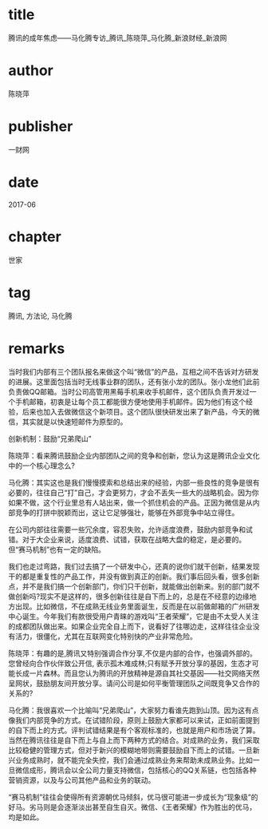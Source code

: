 # title
腾讯的成年焦虑——马化腾专访_腾讯_陈晓萍_马化腾_新浪财经_新浪网

# author
陈晓萍

# publisher
一财网

# date
2017-06

# chapter
世家

# tag
腾讯, 方法论, 马化腾

# remarks
当时我们内部有三个团队报名来做这个叫“微信”的产品，互相之间不告诉对方研发的进展。这里面包括当时无线事业群的团队，还有张小龙的团队。张小龙他们此前负责做QQ邮箱。当时公司高管用黑莓手机来收手机邮件，这个团队负责开发过一个手机邮箱，初衷是让每个员工都能很方便地使用手机邮件。因为他们有这个经验，后来也加入去做微信这个新项目。这个团队很快研发出来了新产品，今天的微信，其实就是以快速短邮件为原型的。




创新机制：鼓励“兄弟爬山”

陈晓萍：看来腾讯鼓励企业内部团队之间的竞争和创新，您认为这是腾讯企业文化中的一个核心理念么?

马化腾：其实这也是我们慢慢摸索和总结出来的经验，内部一些良性的竞争是很有必要的，往往自己“打”自己，才会更努力，才会不丢失一些大的战略机会。因为你如果不做，这个行业里总有人站出来，做一个抓住机会的产品。正因为微信是从内部竞争的打拼中脱颖而出，这让它足够强壮，能够在外部竞争中站立得住。

在公司内部往往需要一些冗余度，容忍失败，允许适度浪费，鼓励内部竞争和试错。对于大企业来说，适度浪费、试错，获取在战略大盘的稳定，是必要的。但“赛马机制”也有一定的缺陷。




我们也走过弯路，我们过去搞了一个研发中心，还真的说你们就干创新，结果发现干的都是重复性的产品工作，并没有做到真正的创新。我们事后回头看，很多创新点，并不是我们搞一个创新部门，你们只干创新，就能做出创新来。别的部门就不做创新吗?现实不是这样的，很多创新往往是自下而上的，总是在不经意的边缘地方出现。比如微信，不在成熟无线业务里面诞生，反而是在以前做邮箱的广州研发中心诞生。今年我们有款很受用户青睐的游戏叫“王者荣耀”，它是由不太受人关注的成都团队做出来。如果企业完全自上而下，说看好了往哪边走，这样往往企业没有活力，很僵化，尤其在互联网变化特别快的产业非常危险。




陈晓萍：有趣的是,腾讯又特别强调合作分享,不仅是内部的合作，也强调外部的。您曾经向合作伙伴致公开信, 表示孤木难成林;只有赋予开放分享的基因，生态才可能长成一片森林。而且您认为腾讯的开放精神是源自其社交基因——社交网络天然呈网状，鼓励朋友间开放分享。请问公司是如何平衡管理团队之间既竞争又合作的关系的?

马化腾：我很喜欢一个比喻叫“兄弟爬山”，大家努力看谁先跑到山顶。因为这有点像我们内部竞争的方式。在试错阶段，原则上鼓励大家都可以来试，正如前面提到的自下而上的方式。评判试错结果是有个客观标准的，也就是用户和市场说了算。当然在腾讯往往是自下而上与自上而下两种方式的结合。对成熟的业务，我们采取比较稳健的管理方式，但对于新兴的模糊地带则需要鼓励自下而上的试错。一旦新兴业务成熟时，就不能完全失控，我们会通过成熟业务来帮助未成熟业务。比如一旦微信成形，腾讯会以全公司力量支持微信，包括核心的QQ关系链，也包括各种营销资源，以及与公司其他产品和业务的联动。




“赛马机制”往往会使得所有资源朝优马倾斜，优马很可能进一步成长为“现象级”的好马。劣马则是会逐渐淡出甚至自生自灭。微信、《王者荣耀》作为胜出的优马，均是如此。
